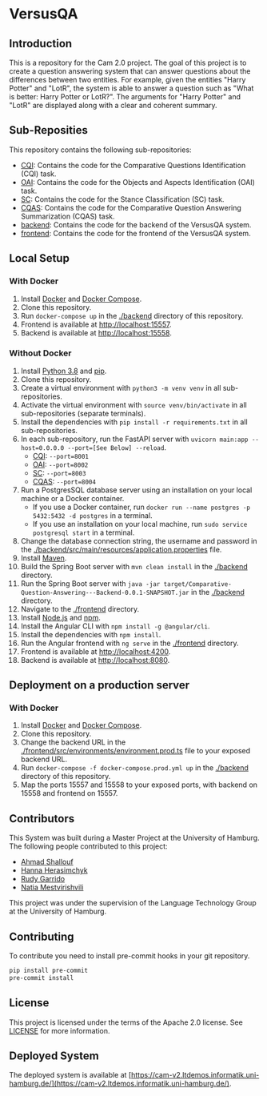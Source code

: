 # VersusQA
## Introduction

This is a repository for the Cam 2.0 project. The goal of this project is to create a question answering system that can answer questions about the differences between two entities. For example, given the entities "Harry Potter" and "LotR", the system is able to answer a question such as "What is better: Harry Potter or LotR?". The arguments for "Harry Potter" and "LotR" are displayed along with a clear and coherent summary.

## Sub-Reposities

This repository contains the following sub-repositories:

- [CQI](./CQI): Contains the code for the Comparative Questions Identification (CQI) task.
- [OAI](./OAI): Contains the code for the Objects and Aspects Identification (OAI) task.
- [SC](./SC): Contains the code for the Stance Classification (SC) task.
- [CQAS](./CQAS): Contains the code for the Comparative Question Answering Summarization (CQAS) task.
- [backend](./backend): Contains the code for the backend of the VersusQA system.
- [frontend](./frontend): Contains the code for the frontend of the VersusQA system.

## Local Setup
### With Docker
1. Install [Docker](https://docs.docker.com/get-docker/) and [Docker Compose](https://docs.docker.com/compose/install/).
2. Clone this repository.
3. Run `docker-compose up` in the [./backend](./backend) directory of this repository.
4. Frontend is available at [http://localhost:15557](http://localhost:15557).
5. Backend is available at [http://localhost:15558](http://localhost:15558).

### Without Docker
1. Install [Python 3.8](https://www.python.org/downloads/release/python-380/) and [pip](https://pip.pypa.io/en/stable/installing/).
2. Clone this repository.
3. Create a virtual environment with `python3 -m venv venv` in all sub-repositories.
4. Activate the virtual environment with `source venv/bin/activate` in all sub-repositories (separate terminals).
5. Install the dependencies with `pip install -r requirements.txt` in all sub-repositories.
6. In each sub-repository, run the FastAPI server with `uvicorn main:app --host=0.0.0.0 --port=[See Below] --reload`.
    - [CQI](./CQI): `--port=8001`
    - [OAI](./OAI): `--port=8002`
    - [SC](./SC): `--port=8003`
    - [CQAS](./CQAS): `--port=8004`
7. Run a PostgresSQL database server using an installation on your local machine or a Docker container.
    - If you use a Docker container, run `docker run --name postgres -p 5432:5432 -d postgres` in a terminal.
    - If you use an installation on your local machine, run `sudo service postgresql start` in a terminal.
8. Change the database connection string, the username and password in the [./backend/src/main/resources/application.properties](./backend/src/main/resources/application.properties) file.
9. Install [Maven](https://maven.apache.org/install.html).
10. Build the Spring Boot server with `mvn clean install` in the [./backend](./backend) directory.
11. Run the Spring Boot server with `java -jar target/Comparative-Question-Answering---Backend-0.0.1-SNAPSHOT.jar` in the [./backend](./backend) directory.
12. Navigate to the [./frontend](./frontend) directory.
13. Install [Node.js](https://nodejs.org/en/download/) and [npm](https://www.npmjs.com/get-npm).
14. Install the Angular CLI with `npm install -g @angular/cli`.
15. Install the dependencies with `npm install`.
16. Run the Angular frontend with `ng serve` in the [./frontend](./frontend) directory.
17. Frontend is available at [http://localhost:4200](http://localhost:4200).
18. Backend is available at [http://localhost:8080](http://localhost:8080).

## Deployment on a production server
### With Docker
1. Install [Docker](https://docs.docker.com/get-docker/) and [Docker Compose](https://docs.docker.com/compose/install/).
2. Clone this repository.
3. Change the backend URL in the [./frontend/src/environments/environment.prod.ts](./frontend/src/environments/environment.prod.ts) file to your exposed backend URL.
4. Run `docker-compose -f docker-compose.prod.yml up` in the [./backend](./backend) directory of this repository.
5. Map the ports 15557 and 15558 to your exposed ports, with backend on 15558 and frontend on 15557.

## Contributors
This System was built during a Master Project at the University of Hamburg. The following people contributed to this project:

- [Ahmad Shallouf](https://github.com/ahmadshallouf)
- [Hanna Herasimchyk](https://github.com/geranium12)
- [Rudy Garrido](https://github.com/rudygarrido)
- [Natia Mestvirishvili](https://github.com/nmestvirishvili)

This project was under the supervision of the Language Technology Group at the University of Hamburg.

## Contributing

To contribute you need to install pre-commit hooks in your git repository.

```bash
pip install pre-commit
pre-commit install
```

## License
This project is licensed under the terms of the Apache 2.0 license. See [LICENSE](./LICENSE) for more information.

## Deployed System
The deployed system is available at [https://cam-v2.ltdemos.informatik.uni-hamburg.de/](https://cam-v2.ltdemos.informatik.uni-hamburg.de/).
